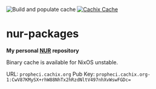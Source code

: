 ![Build and populate cache](https://github.com/Propheci/NixUR/workflows/Build%20and%20populate%20cache/badge.svg) [![Cachix Cache](https://img.shields.io/badge/cachix-propheci-blue.svg)](https://propheci.cachix.org)

# nur-packages

**My personal [NUR](https://github.com/nix-community/NUR) repository**


Binary cache is available for NixOS unstable.

URL: `propheci.cachix.org`
Pub Key: `propheci.cachix.org-1:CwV87KMySX+rhW88NhTx2hRzdNltV497nhXvWswFGDc=`
